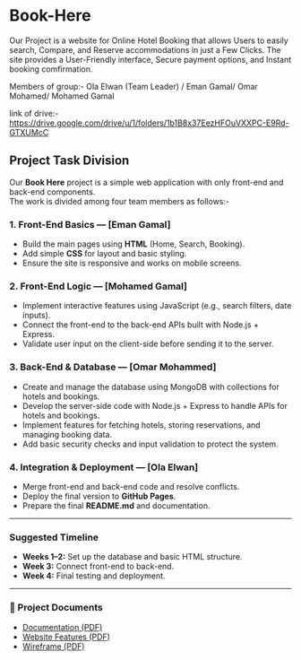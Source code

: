 # Book-Here
Our Project is a website for Online Hotel Booking that allows Users to easily search, Compare, and Reserve accommodations in just a Few Clicks. The site provides a User-Friendly interface, Secure payment options, and Instant booking comfirmation. 

Members of group:-
Ola Elwan (Team Leader) /
Eman Gamal/
Omar Mohamed/
Mohamed Gamal


link of drive:-    https://drive.google.com/drive/u/1/folders/1b1B8x37EezHFOuVXXPC-E9Rd-GTXUMcC

## Project Task Division

Our **Book Here** project is a simple web application with only front-end and back-end components.  
The work is divided among four team members as follows:-

### 1. Front-End Basics  — [Eman Gamal]
- Build the main pages using **HTML** (Home, Search, Booking).
- Add simple **CSS** for layout and basic styling.
- Ensure the site is responsive and works on mobile screens.

### 2. Front-End Logic  — [Mohamed Gamal]
- Implement interactive features using JavaScript (e.g., search filters, date inputs).
- Connect the front-end to the back-end APIs built with Node.js + Express.
- Validate user input on the client-side before sending it to the server.

### 3. Back-End & Database  — [Omar Mohammed]
- Create and manage the database using MongoDB with collections for hotels and bookings.
- Develop the server-side code with Node.js + Express to handle APIs for hotels and bookings.
- Implement features for fetching hotels, storing reservations, and managing booking data.
- Add basic security checks and input validation to protect the system.

### 4. Integration & Deployment  — [Ola Elwan]
- Merge front-end and back-end code and resolve conflicts.
- Deploy the final version to **GitHub Pages**.
- Prepare the final **README.md** and documentation.

---

### Suggested Timeline
- **Weeks 1–2:** Set up the database and basic HTML structure.  
- **Week 3:** Connect front-end to back-end.  
- **Week 4:** Final testing and deployment.

---

### 📄 Project Documents

- [Documentation (PDF)](docs/project-documentation.pdf)
- [Website Features (PDF)](docs/project-features.pdf)
- [Wireframe (PDF)](docs/project-wireframe.pdf)
 
